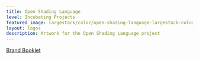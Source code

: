 ```yaml
---
title: Open Shading Language
level: Incubating Projects
featured_image: largestack/color/open-shading-language-largestack-color.svg
layout: logos
description: Artwork for the Open Shading Language project
---
```


[Brand Booklet](open-shading-language_brand_booklet.pdf)
